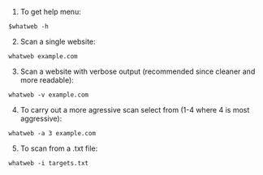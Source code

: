 
1. To get help menu:
```
$whatweb -h
```

2. Scan a single website:
```
whatweb example.com
```

3. Scan a website with verbose output (recommended since cleaner and more readable):
```
whatweb -v example.com
```

4. To carry out a more agressive scan select from (1-4 where 4 is most aggressive):
```
whatweb -a 3 example.com
```

5. To scan from a .txt file:
```
whatweb -i targets.txt
```